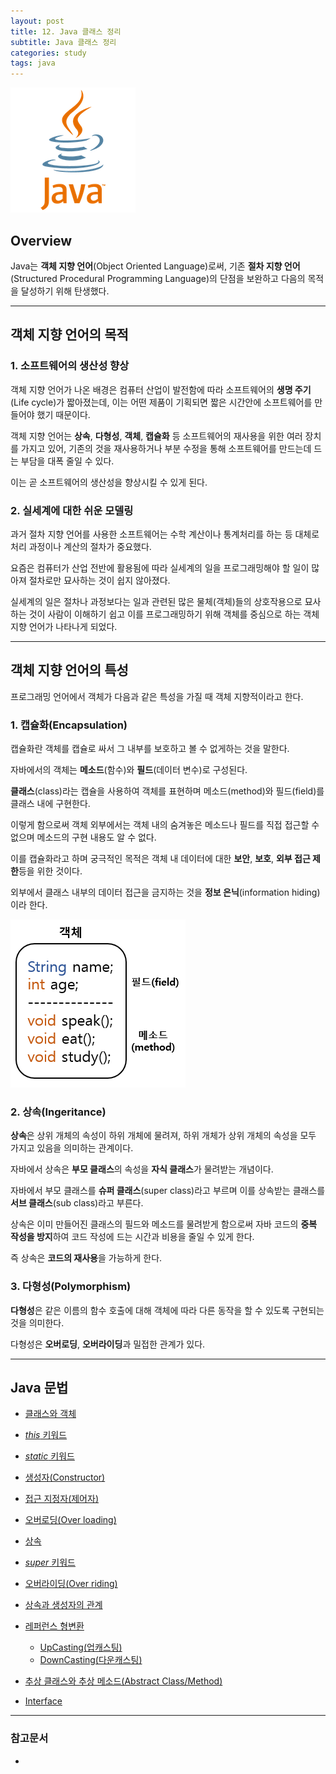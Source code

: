 ```yaml
---
layout: post
title: 12. Java 클래스 정리
subtitle: Java 클래스 정리
categories: study
tags: java
---
```


![javalogo](/assets/img/logo/java-logo.png)

## Overview

Java는 **객체 지향 언어**(Object Oriented Language)로써, 기존 **절차 지향 언어**(Structured Procedural Programming Language)의 단점을 보완하고 다음의 목적을 달성하기 위해 탄생했다.

***

## 객체 지향 언어의 목적

### 1. 소프트웨어의 생산성 향상

객체 지향 언어가 나온 배경은 컴퓨터 산업이 발전함에 따라 소프트웨어의 **생명 주기**(Life cycle)가 짧아졌는데, 이는 어떤 제품이 기획되면 짧은 시간안에 소프트웨어를 만들어야 했기 때문이다.

객체 지향 언어는 **상속**, **다형성**, **객체**, **캡슐화** 등 소프트웨어의 재사용을 위한 여러 장치를 가지고 있어, 기존의 것을 재사용하거나 부분 수정을 통해 소프트웨어를 만드는데 드는 부담을 대폭 줄일 수 있다.

이는 곧 소프트웨어의 생산성을 향상시킬 수 있게 된다.

### 2. 실세계에 대한 쉬운 모델링

과거 절차 지향 언어를 사용한 소프트웨어는 수학 계산이나 통계처리를 하는 등 대체로 처리 과정이나 계산의 절차가 중요했다.

요즘은 컴퓨터가 산업 전반에 활용됨에 따라 실세계의 일을 프로그래밍해야 할 일이 많아져 절차로만 묘사하는 것이 쉽지 않아졌다.

실세계의 일은 절차나 과정보다는 일과 관련된 많은 물체(객체)들의 상호작용으로 묘사하는 것이 사람이 이해하기 쉽고 이를 프로그래밍하기 위해 객체를 중심으로 하는 객체 지향 언어가 나타나게 되었다.

***

## 객체 지향 언어의 특성

프로그래밍 언어에서 객체가 다음과 같은 특성을 가질 때 객체 지향적이라고 한다.

### 1. 캡슐화(Encapsulation)

캡슐화란 객체를 캡슐로 싸서 그 내부를 보호하고 볼 수 없게하는 것을 말한다.

자바에서의 객체는 **메소드**(함수)와 **필드**(데이터 변수)로 구성된다.

**클래스**(class)라는 캡슐을 사용하여 객체를 표현하며 메소드(method)와 필드(field)를 클래스 내에 구현한다.

이렇게 함으로써 객체 외부에서는 객체 내의 숨겨놓은 메소드나 필드를 직접 접근할 수 없으며 메소드의 구현 내용도 알 수 없다.

이를 캡슐화라고 하며 궁극적인 목적은 객체 내 데이터에 대한 **보안**, **보호**, **외부 접근 제한**등을 위한 것이다.

외부에서 클래스 내부의 데이터 접근을 금지하는 것을 **정보 은닉**(information hiding)이라 한다.

![객체](/assets/img/study/java/190824_fig_1.png)

### 2. 상속(Ingeritance)

**상속**은 상위 개체의 속성이 하위 개체에 물려져, 하위 개체가 상위 개체의 속성을 모두 가지고 있음을 의미하는 관계이다.

자바에서 상속은 **부모 클래스**의 속성을 **자식 클래스**가 물려받는 개념이다.

자바에서 부모 클래스를 **슈퍼 클래스**(super class)라고 부르며 이를 상속받는 클래스를 **서브 클래스**(sub class)라고 부른다.

상속은 이미 만들어진 클래스의 필드와 메소드를 물려받게 함으로써 자바 코드의 **중복 작성을 방지**하여 코드 작성에 드는 시간과 비용을 줄일 수 있게 한다.

즉 상속은 **코드의 재사용**을 가능하게 한다.

### 3. 다형성(Polymorphism)

**다형성**은 같은 이름의 함수 호출에 대해 객체에 따라 다른 동작을 할 수 있도록 구현되는 것을 의미한다.

다형성은 **오버로딩**, **오버라이딩**과 밀접한 관계가 있다.

***

## Java 문법

- [클래스와 객체](/study/2019/07/07/java_3_%EA%B0%9D%EC%B2%B4%EC%99%80_%ED%81%B4%EB%9E%98%EC%8A%A4/)

- [*this* 키워드](/study/2019/08/28/java_15_this/)

- [*static* 키워드](/study/2019/08/28/java_13_static/)

- [생성자(Constructor)](/study/2019/08/28/java_14_생성자/)

- [접근 지정자(제어자)](/study/2019/08/28/java_19_제어자/)

- [오버로딩(Over loading)](/study/2019/08/28/java_18_오버로딩/)

- [상속](/study/2019/07/08/java_4_상속/)

- [*super* 키워드](/study/2019/08/29/java_20_overriding/#%ec%98%a4%eb%b2%84%eb%9d%bc%ec%9d%b4%eb%94%a9%ea%b3%bc-super-%ed%82%a4%ec%9b%8c%eb%93%9c)

- [오버라이딩(Over riding)](/study/2019/08/28/java_20_overriding/)

- [상속과 생성자의 관계](/study/2019/07/08/java_4_%EC%83%81%EC%86%8D/#%ec%b6%94%ec%83%81-%eb%a9%94%ec%86%8c%eb%93%9c%ec%99%80-%ec%b6%94%ec%83%81-%ed%81%b4%eb%9e%98%ec%8a%a4)

- [레퍼런스 형변환](/study/2019/08/18/java_9_java_casting/)
  - [UpCasting(업캐스팅)](/study/2019/08/19/java_10_java_upcasting/)
  - [DownCasting(다운캐스팅)](/study/2019/08/19/java_11_java_downcasting/)

- [추상 클래스와 추상 메소드(Abstract Class/Method)](/study/2019/08/28/java_16_추상/)

- [Interface](/study/2019/08/28/java_17_interface/)

***

### 참고문서
- 